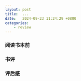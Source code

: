 ```yaml
---
layout: post
title:  ...
date:   2024-09-23 11:24:29 +0800
categories: 
    - review 
---
```


### 阅读书本前

### 书评

### 评后感